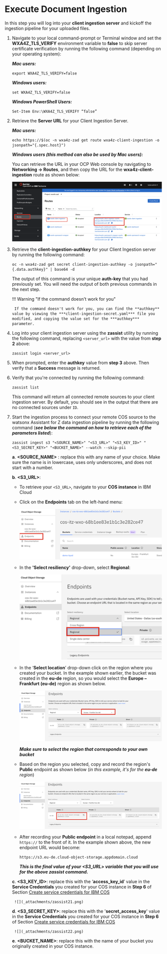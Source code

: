 # Execute Document Ingestion

In this step you will log into your **client ingestion server** and kickoff the ingestion pipeline for your uploaded files.

1. Navigate to your local command-prompt or Terminal window and set the **WXA4Z_TLS_VERIFY** environment variable to **false** to skip server certificate verification by running the following command (depending on your operating system):

    ***Mac users:***
    ```
    export WXA4Z_TLS_VERIFY=false
    ```

    ***Windows users:***
    ```
    set WXA4Z_TLS_VERIFY=false
    ```

    ***Windows PowerShell Users:***
    ```
    Set-Item Env:\WXA4Z_TLS_VERIFY “false”
    ```

2. Retrieve the **Server URL** for your Client Ingestion Server.

    ***Mac users:***
    ```
    echo https://$(oc -n wxa4z-zad get route wxa4z-client-ingestion -o jsonpath="{.spec.host}")
    ```

    ***Windows users (this method can also be used by Mac users):***

    You can retrieve the URL in your OCP Web console by navigating to **Networking -> Routes**, and then copy the URL for the **wxa4z-client-ingestion** route as shown below:

    ![](_attachments/zassist16.png)

3. Retrieve the **client-ingestion-authkey** for your Client Ingestion server by running the following command: 
   
    ```
    oc -n wxa4z-zad get secret client-ingestion-authkey -o jsonpath="{.data.authkey}" | base64 -d
    ```
    
    The output of this command is your unique **auth-key** that you had previously set. You will need the output of both previous commands in the next step.

    !!! Warning "If the command doesn't work for you"

        If the command doesn't work for you, you can find the **authkey** value by viewing the ***client-ingestion-secret.yaml*** file you modified, and copying the value set for the ***authkey*** parameter. 


4. Log into your client ingestion server using the **zassist** utility by running the following command, replacing `<server_url>` with the value from **step 2** above:

    ```
    zassist login <server_url>
    ```

5. When prompted, enter the **authkey** value from **step 3** above. Then verify that a **Success** message is returned. 

6. Verify that you're connected by running the following command:

    ```
    zassist list
    ```

    This command will return all connected remote sources to your client ingestion server. By default, you should see in the output that there are no connected sources under `ID`.

7. Start the ingestion process to connect your remote COS source to the watsonx Assistant for Z data ingestion pipeline by running the following command (***see below the command on how to retrieve each of the parameters listed***):

    ```
    zassist ingest s3 "<SOURCE_NAME>" "<S3_URL>" "<S3_KEY_ID>" "<S3_SECRET_KEY>" "<BUCKET_NAME>" --watch --skip-pii
    ```

    **a**. **<SOURCE_NAME\>** : replace this with any name of your choice. Make sure the name is in lowercase, uses only underscores, and does not start with a number. 

    **b**. **<S3_URL\>**: 

     - To retrieve your `<S3_URL>`, navigate to your **COS instance** in IBM Cloud 
     - Click on the **Endpoints** tab on the left-hand menu:
    
         ![](_attachments/zassist17.png)
        
     - In the **'Select resiliency'** drop-down, select **Regional**: 
  
         ![](_attachments/zassist18.png)
    
     - In the ‘**Select location**’ drop-down click on the region where you created your bucket. In the example shown earlier, the bucket was created in the **eu-de** region, so you would select the **Europe – Frankfurt (eu-de)** region as shown below.
  
         ![](_attachments/zassist19.png)

        ***Make sure to select the region that corresponds to your own bucket***

     - Based on the region you selected, copy and record the region's **Public** endpoint as shown below (*in this example, it's for the **eu-de** region*)

         ![](_attachments/zassist20.png)

     - After recording your **Public endpoint** in a local notepad, append `https://` to the front of it. In the example shown above, the new endpoint URL would become:
  
         ```
         https://s3.eu-de.cloud-object-storage.appdomain.cloud
         ```

        ***This is the final value of your <S3_URL> variable that you will use for the above zassist command.***


    **c**. **<S3_KEY_ID\>**: replace this with the ‘**access_key_id**’ value in the **Service Credentials** you created for your COS instance in **Step 6** of Section [Create service credentials for IBM COS](./cos-service-credentials.md#create-service-credentials-for-ibm-cloud-object-storage-cos)

        ![](_attachments/zassist21.png)
    

    **d**. **<S3_SECRET_KEY\>**: replace this with the '**secret_access_key**' value in the **Service Credentials** you created for your COS instance in **Step 6** of Section [Create service credentials for IBM COS](./cos-service-credentials.md#create-service-credentials-for-ibm-cloud-object-storage-cos)
    
        ![](_attachments/zassist22.png)
    
    **e**. **<BUCKET_NAME\>**: replace this with the name of your bucket you originally created in your COS instance.

